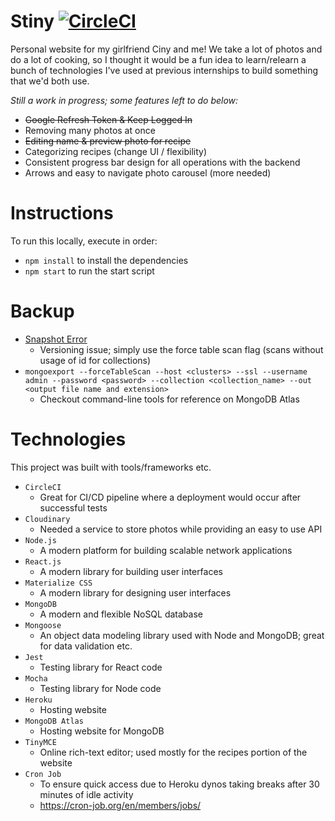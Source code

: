 # Stiny [![CircleCI](https://circleci.com/gh/sensui7/stiny-prod.svg?style=svg)](https://circleci.com/gh/sensui7/stiny-prod)
Personal website for my girlfriend Ciny and me! We take a lot of photos and do a lot of cooking, so I thought it would be a fun idea to learn/relearn a bunch of technologies I've used at previous internships to build something that we'd both use.

*Still a work in progress; some features left to do below:*
- ~~Google Refresh Token & Keep Logged In~~
- Removing many photos at once
- ~~Editing name & preview photo for recipe~~
- Categorizing recipes (change UI / flexibility)
- Consistent progress bar design for all operations with the backend
- Arrows and easy to navigate photo carousel (more needed)

# Instructions
To run this locally, execute in order:
- `npm install` to install the dependencies
- `npm start` to run the start script

# Backup
- [Snapshot Error](https://stackoverflow.com/questions/56656925/mongoexport-error-failed-failed-to-parse-unrecognized-field-snapshot)
  - Versioning issue; simply use the force table scan flag (scans without usage of id for collections)
- `mongoexport --forceTableScan --host <clusters> --ssl --username admin --password <password> --collection <collection_name> --out <output file name and extension>`
  - Checkout command-line tools for reference on MongoDB Atlas


# Technologies
This project was built with tools/frameworks etc.
- `CircleCI`
  - Great for CI/CD pipeline where a deployment would occur after successful tests
- `Cloudinary`
  - Needed a service to store photos while providing an easy to use API
- `Node.js`
  - A modern platform for building scalable network applications
- `React.js` 
  - A modern library for building user interfaces
- `Materialize CSS` 
  - A modern library for designing user interfaces
- `MongoDB`
  - A modern and flexible NoSQL database
- `Mongoose`
  - An object data modeling library used with Node and MongoDB; great for data validation etc.
- `Jest`
  - Testing library for React code
- `Mocha`
  - Testing library for Node code
- `Heroku`
  - Hosting website
- `MongoDB Atlas`
  - Hosting website for MongoDB
- `TinyMCE`
  - Online rich-text editor; used mostly for the recipes portion of the website
- `Cron Job`
  - To ensure quick access due to Heroku dynos taking breaks after 30 minutes of idle activity
  - https://cron-job.org/en/members/jobs/
